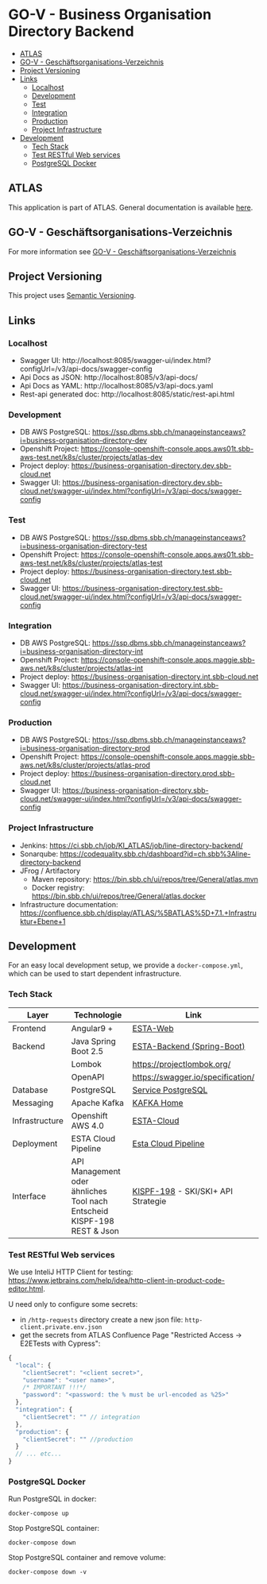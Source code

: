 # GO-V - Business Organisation Directory Backend

<!-- toc -->

- [ATLAS](#atlas)
- [GO-V - Geschäftsorganisations-Verzeichnis](#go-v---geschaftsorganisations-verzeichnis)
- [Project Versioning](#project-versioning)
- [Links](#links)
  * [Localhost](#localhost)
  * [Development](#development)
  * [Test](#test)
  * [Integration](#integration)
  * [Production](#production)
  * [Project Infrastructure](#project-infrastructure)
- [Development](#development-1)
  * [Tech Stack](#tech-stack)
  * [Test RESTful Web services](#test-restful-web-services)
  * [PostgreSQL Docker](#postgresql-docker)

<!-- tocstop -->

## ATLAS
This application is part of ATLAS. General documentation is available [here](https://code.sbb.ch/projects/KI_ATLAS/repos/atlas-backend/browse/README.md#big-picture).

## GO-V - Geschäftsorganisations-Verzeichnis

For more information see [GO-V - Geschäftsorganisations-Verzeichnis](https://confluence.sbb.ch/pages/viewpage.action?pageId=1954104583) 

## Project Versioning
This project uses [Semantic Versioning](https://semver.org/).

## Links

### Localhost
* Swagger UI: http://localhost:8085/swagger-ui/index.html?configUrl=/v3/api-docs/swagger-config
* Api Docs as JSON: http://localhost:8085/v3/api-docs/
* Api Docs as YAML: http://localhost:8085/v3/api-docs.yaml
* Rest-api generated doc: http://localhost:8085/static/rest-api.html

### Development
* DB AWS PostgreSQL: https://ssp.dbms.sbb.ch/manageinstanceaws?i=business-organisation-directory-dev
* Openshift Project: https://console-openshift-console.apps.aws01t.sbb-aws-test.net/k8s/cluster/projects/atlas-dev
* Project deploy: https://business-organisation-directory.dev.sbb-cloud.net
* Swagger UI: https://business-organisation-directory.dev.sbb-cloud.net/swagger-ui/index.html?configUrl=/v3/api-docs/swagger-config

### Test
* DB AWS PostgreSQL: https://ssp.dbms.sbb.ch/manageinstanceaws?i=business-organisation-directory-test
* Openshift Project: https://console-openshift-console.apps.aws01t.sbb-aws-test.net/k8s/cluster/projects/atlas-test
* Project deploy: https://business-organisation-directory.test.sbb-cloud.net
* Swagger UI: https://business-organisation-directory.test.sbb-cloud.net/swagger-ui/index.html?configUrl=/v3/api-docs/swagger-config

### Integration
* DB AWS PostgreSQL: https://ssp.dbms.sbb.ch/manageinstanceaws?i=business-organisation-directory-int
* Openshift Project: https://console-openshift-console.apps.maggie.sbb-aws.net/k8s/cluster/projects/atlas-int
* Project deploy: https://business-organisation-directory.int.sbb-cloud.net
* Swagger UI: https://business-organisation-directory.int.sbb-cloud.net/swagger-ui/index.html?configUrl=/v3/api-docs/swagger-config

### Production
* DB AWS PostgreSQL: https://ssp.dbms.sbb.ch/manageinstanceaws?i=business-organisation-directory-prod
* Openshift Project: https://console-openshift-console.apps.maggie.sbb-aws.net/k8s/cluster/projects/atlas-prod
* Project deploy: https://business-organisation-directory.prod.sbb-cloud.net
* Swagger UI:  https://business-organisation-directory.sbb-cloud.net/swagger-ui/index.html?configUrl=/v3/api-docs/swagger-config


### Project Infrastructure
* Jenkins: https://ci.sbb.ch/job/KI_ATLAS/job/line-directory-backend/
* Sonarqube: https://codequality.sbb.ch/dashboard?id=ch.sbb%3Aline-directory-backend
* JFrog / Artifactory
  * Maven repository: https://bin.sbb.ch/ui/repos/tree/General/atlas.mvn
  * Docker registry: https://bin.sbb.ch/ui/repos/tree/General/atlas.docker
* Infrastructure documentation: https://confluence.sbb.ch/display/ATLAS/%5BATLAS%5D+7.1.+Infrastruktur+Ebene+1

## Development
For an easy local development setup, we provide a `docker-compose.yml`, which can be used to start dependent infrastructure.

### Tech Stack
| Layer     |  Technologie    |  Link     |
|-----------|------------|-----------|
|Frontend   | Angular9 + | [ESTA-Web](https://confluence.sbb.ch/display/CLEW/ESTA-Web) |
|Backend    |Java Spring Boot 2.5 | [ESTA-Backend (Spring-Boot)](https://confluence.sbb.ch/pages/viewpage.action?pageId=1306395091) |
|           |Lombok | https://projectlombok.org/ |
|           |OpenAPI | https://swagger.io/specification/ |
|Database	|PostgreSQL| [Service PostgreSQL](https://confluence.sbb.ch/display/PLA/Service+PostgreSQL)|
|Messaging	|Apache Kafka| [KAFKA Home](https://confluence.sbb.ch/display/KAFKA/KAFKA+Home)|
|Infrastructure|	Openshift AWS 4.0| [ESTA-Cloud](https://confluence.sbb.ch/display/CLEW/ESTA-Cloud)|
|Deployment	|ESTA Cloud Pipeline| [Esta Cloud Pipeline](https://confluence.sbb.ch/display/CLEW/Esta+Cloud+Pipeline)|
|Interface|  API Management oder ähnliches Tool nach Entscheid KISPF-198 <br> REST & Json| [KISPF-198](https://flow.sbb.ch/browse/KISPF-198) - SKI/SKI+ API Strategie|

### Test RESTful Web services
We use InteliJ HTTP Client for testing: https://www.jetbrains.com/help/idea/http-client-in-product-code-editor.html.

U need only to configure some secrets:
* in `/http-requests` directory create a new json file: `http-client.private.env.json`
* get the secrets from ATLAS Confluence Page "Restricted Access -> E2ETests with Cypress":
```javascript
{
  "local": {
    "clientSecret": "<client secret>",
    "username": "<user name>",
    /* IMPORTANT !!!*/
    "password": "<password: the % must be url-encoded as %25>"
  },
  "integration": {
    "clientSecret": "" // integration
  },
  "production": {
    "clientSecret": "" //production 
  }
  // ... etc...
}
```

### PostgreSQL Docker
Run PostgreSQL in docker:
~~~
docker-compose up
~~~

Stop PostgreSQL container:
~~~
docker-compose down
~~~

Stop PostgreSQL container and remove volume:
~~~
docker-compose down -v 
~~~
